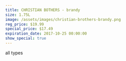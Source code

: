 ```yaml
---
title: CHRISTIAN BOTHERS - brandy
size: 1.75L
image: /assets/images/christian-brothers-brandy.png
reg_price: $19.99
special_price: $17.49
expiration_date: 2017-10-25 00:00:00
show_special: true
---
```



all types